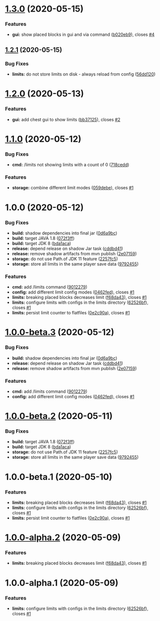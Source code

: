 # [1.3.0](https://github.com/Silthus/sLimits/compare/v1.2.1...v1.3.0) (2020-05-15)


### Features

* **gui:** show placed blocks in gui and via command ([b020eb9](https://github.com/Silthus/sLimits/commit/b020eb9841094c63f71223856bd51287f886b946)), closes [#4](https://github.com/Silthus/sLimits/issues/4)

## [1.2.1](https://github.com/Silthus/sLimits/compare/v1.2.0...v1.2.1) (2020-05-15)


### Bug Fixes

* **limits:** do not store limits on disk - always reload from config ([56dd120](https://github.com/Silthus/sLimits/commit/56dd120cae24c527cdb5ea12eecff52ab276c020))

# [1.2.0](https://github.com/Silthus/sLimits/compare/v1.1.0...v1.2.0) (2020-05-13)


### Features

* **gui:** add chest gui to show limits ([bb37125](https://github.com/Silthus/sLimits/commit/bb3712539b4d0906bcc7496480def5bcf660f4fd)), closes [#2](https://github.com/Silthus/sLimits/issues/2)

# [1.1.0](https://github.com/Silthus/sLimits/compare/v1.0.0...v1.1.0) (2020-05-12)


### Bug Fixes

* **cmd:** /limits not showing limits with a count of 0 ([718cedd](https://github.com/Silthus/sLimits/commit/718cedd1d122fd8866f81d348810949f3dc25bc5))


### Features

* **storage:** combine different limit modes ([059debe](https://github.com/Silthus/sLimits/commit/059debec1a16d187bc9dc3b45b9a5b47845980e6)), closes [#1](https://github.com/Silthus/sLimits/issues/1)

# 1.0.0 (2020-05-12)


### Bug Fixes

* **build:** shadow dependencies into final jar ([0d6a9bc](https://github.com/Silthus/sLimits/commit/0d6a9bce8a8249ed79828a37062e7767a645101c))
* **build:** target JAVA 1.8 ([072f3ff](https://github.com/Silthus/sLimits/commit/072f3ffbf615280498b33df3f933daa075eac0c0))
* **build:** target JDK 8 ([bda1aca](https://github.com/Silthus/sLimits/commit/bda1aca489ec922dc86f956e936909ccb9dd1225))
* **release:** depend release on shadow Jar task ([cddbd41](https://github.com/Silthus/sLimits/commit/cddbd41549c53ebff076217a1c7370c5cdfdaf20))
* **release:** remove shadow artifacts from mvn publish ([2e07159](https://github.com/Silthus/sLimits/commit/2e07159abf428110a8148533160704049a591e9a))
* **storage:** do not use Path.of JDK 11 feature ([2257fc5](https://github.com/Silthus/sLimits/commit/2257fc54df79c8bcd71ca9a9d4a7a64b118f9027))
* **storage:** store all limits in the same player save data ([9792455](https://github.com/Silthus/sLimits/commit/9792455db2d1d7fdf96c01231110d791ad928590))


### Features

* **cmd:** add /limits command ([9012279](https://github.com/Silthus/sLimits/commit/9012279d54910e7d99c246ef868d1e420fa58de5))
* **config:** add different limit config modes ([0462fed](https://github.com/Silthus/sLimits/commit/0462fedf428890b05f0ee1fc9bbe4223c2dd3dc2)), closes [#1](https://github.com/Silthus/sLimits/issues/1)
* **limits:** breaking placed blocks decreases limit ([f68da43](https://github.com/Silthus/sLimits/commit/f68da430759d9d53b5b013f9faf040309e13dd11)), closes [#1](https://github.com/Silthus/sLimits/issues/1)
* **limits:** configure limits with configs in the limits directory ([62526bf](https://github.com/Silthus/sLimits/commit/62526bf6a0d0d60f1e94ac28aa1b10df306135cc)), closes [#1](https://github.com/Silthus/sLimits/issues/1)
* **limits:** persist limit counter to flatfiles ([0e2c90a](https://github.com/Silthus/sLimits/commit/0e2c90abfdaaf3d2f0b114396f2b7679fc841cb1)), closes [#1](https://github.com/Silthus/sLimits/issues/1)

# [1.0.0-beta.3](https://github.com/Silthus/sLimits/compare/v1.0.0-beta.2...v1.0.0-beta.3) (2020-05-12)


### Bug Fixes

* **build:** shadow dependencies into final jar ([0d6a9bc](https://github.com/Silthus/sLimits/commit/0d6a9bce8a8249ed79828a37062e7767a645101c))
* **release:** depend release on shadow Jar task ([cddbd41](https://github.com/Silthus/sLimits/commit/cddbd41549c53ebff076217a1c7370c5cdfdaf20))
* **release:** remove shadow artifacts from mvn publish ([2e07159](https://github.com/Silthus/sLimits/commit/2e07159abf428110a8148533160704049a591e9a))


### Features

* **cmd:** add /limits command ([9012279](https://github.com/Silthus/sLimits/commit/9012279d54910e7d99c246ef868d1e420fa58de5))
* **config:** add different limit config modes ([0462fed](https://github.com/Silthus/sLimits/commit/0462fedf428890b05f0ee1fc9bbe4223c2dd3dc2)), closes [#1](https://github.com/Silthus/sLimits/issues/1)

# [1.0.0-beta.2](https://github.com/Silthus/sLimits/compare/v1.0.0-beta.1...v1.0.0-beta.2) (2020-05-11)


### Bug Fixes

* **build:** target JAVA 1.8 ([072f3ff](https://github.com/Silthus/sLimits/commit/072f3ffbf615280498b33df3f933daa075eac0c0))
* **build:** target JDK 8 ([bda1aca](https://github.com/Silthus/sLimits/commit/bda1aca489ec922dc86f956e936909ccb9dd1225))
* **storage:** do not use Path.of JDK 11 feature ([2257fc5](https://github.com/Silthus/sLimits/commit/2257fc54df79c8bcd71ca9a9d4a7a64b118f9027))
* **storage:** store all limits in the same player save data ([9792455](https://github.com/Silthus/sLimits/commit/9792455db2d1d7fdf96c01231110d791ad928590))

# 1.0.0-beta.1 (2020-05-10)


### Features

* **limits:** breaking placed blocks decreases limit ([f68da43](https://github.com/Silthus/sLimits/commit/f68da430759d9d53b5b013f9faf040309e13dd11)), closes [#1](https://github.com/Silthus/sLimits/issues/1)
* **limits:** configure limits with configs in the limits directory ([62526bf](https://github.com/Silthus/sLimits/commit/62526bf6a0d0d60f1e94ac28aa1b10df306135cc)), closes [#1](https://github.com/Silthus/sLimits/issues/1)
* **limits:** persist limit counter to flatfiles ([0e2c90a](https://github.com/Silthus/sLimits/commit/0e2c90abfdaaf3d2f0b114396f2b7679fc841cb1)), closes [#1](https://github.com/Silthus/sLimits/issues/1)

# [1.0.0-alpha.2](https://github.com/Silthus/sLimits/compare/v1.0.0-alpha.1...v1.0.0-alpha.2) (2020-05-09)


### Features

* **limits:** breaking placed blocks decreases limit ([f68da43](https://github.com/Silthus/sLimits/commit/f68da430759d9d53b5b013f9faf040309e13dd11)), closes [#1](https://github.com/Silthus/sLimits/issues/1)

# 1.0.0-alpha.1 (2020-05-09)


### Features

* **limits:** configure limits with configs in the limits directory ([62526bf](https://github.com/Silthus/sLimits/commit/62526bf6a0d0d60f1e94ac28aa1b10df306135cc)), closes [#1](https://github.com/Silthus/sLimits/issues/1)
